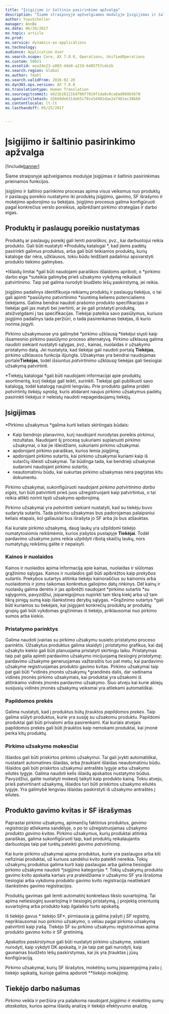 ```yaml
---
title: "Įsigijimo ir šaltinio pasirinkimo apžvalga"
description: "Šiame straipsnyje apžvelgiamos modulyje Įsigijimas ir šaltinio pasirinkimas prieinamos funkcijos."
author: YuyuScheller
manager: AnnBe
ms.date: 06/20/2017
ms.topic: article
ms.prod: 
ms.service: dynamics-ax-applications
ms.technology: 
audience: Application User
ms.search.scope: Core, AX 7.0.0, Operations, UnifiedOperations
ms.custom: 58021
ms.assetid: eea24e23-a803-4de0-a218-6485757cde1b
ms.search.region: Global
ms.author: fdahl
ms.search.validFrom: 2016-02-28
ms.dyn365.ops.version: AX 7.0.0
ms.translationtype: Human Translation
ms.sourcegitcommit: d421b161216d700f7819f1da8c0ca8ad089b5670
ms.openlocfilehash: d3669de6314e65c78ce5d401dae2e7481ec38b68
ms.contentlocale: lt-lt
ms.lasthandoff: 05/25/2017


---
```


# <a name="procurement-and-sourcing-overview"></a>Įsigijimo ir šaltinio pasirinkimo apžvalga

[!include[banner](../includes/banner.md)]


Šiame straipsnyje apžvelgiamos modulyje Įsigijimas ir šaltinio pasirinkimas prieinamos funkcijos.

Įsigijimo ir šaltinio parinkimo procesas apima visus veiksmus nuo produktų ir paslaugų poreikio nustatymo iki produktų įsigijimo, gavimo, SF išrašymo ir mokėjimo apdorojimo su tiekėjais. Įsigijimo procesus galima konfigūruoti pagal konkrečius verslo poreikius, apibrėžiant pirkimo strategijas ir darbo eigas.

## <a name="identifying-a-need-for-product-and-services"></a>Produktų ir paslaugų poreikio nustatymas
Produktų ar paslaugų poreikį gali lemti *paraiškos*, pvz., kai darbuotojui reikia produkto. Gali būti nustatyti *Produktų katalogai *, kad jiems padėtų pasirinkti galimus produktus, arba gali būti teikiamos produktų, kurių kataloge dar nėra, užklausos, tokiu būdu leidžiant padaliniui apsvarstyti produkto tiekimo galimybes.  

*Išlaidų limitai *gali būti naudojami paraiškos išlaidoms apriboti, o *pirkimo darbo eiga *suteikia galimybę prieš užsakymo vykdymą reikalauti patvirtinimo. Taip pat galima nurodyti biudžeto lėšų paskirstymą, jei reikia.  
  
Įsigijimo padalinys identifikuoja reikiamų produktų ir paslaugų tiekėjus, o tai gali apimti *pasiūlymo patvirtinimo *siuntimą keliems potencialiems tiekėjams. Galima bendrai naudoti prašomo produkto specifikacijas ir tiekėjai gali jas matyti bei įvertinti, ar jie gali pristatyti produktą, atsižvelgdami į tas specifikacijas. Tiekėjai pateikia savo pasiūlymus, kuriuos įsigijimo padalinys tada peržiūri, o tada pasirenkamas tiekėjas, iš kurio norima įsigyti.  

Pirkimo užsakymuose yra galimybė *pirkimo užklausą *tiekėjui siųsti kaip išsamesnio pirkimo pasiūlymo proceso alternatyvą. Pirkimo užklausą galima naudoti siekiant nustatyti sąlygas, pvz., kainas, nuolaidas ir užsakymo pristatymo datą. Jei nustatyta, kad tiekėjai gali naudoti portalą **Tiekėjas**, pirkimo užklausos funkcija išjungta. Užsakymas yra bendrai naudojamas portale**Tiekėjas**, todėl išsiuntus *patvirtinimo užklausą* tiekėjas gali tiesiogiai užsakymą patvirtinti.  

*Tiekėjų katalogai *gali būti naudojami informacijai apie produktų asortimentą, kurį tiekėjai gali teikti, surinkti. Tiekėjai gali publikuoti savo katalogą, todėl katalogą naujinti lengviau. Prie produkto galima pridėti *patvirtintų tiekėjų sąrašą*, kuris atidarant naujus pirkimo užsakymus padėtų pasirinkti tiekėjus ir neleistų naudoti nepageidaujamų tiekėjų.

## <a name="procurement"></a>Įsigijimas
*Pirkimo užsakymus *galima kurti keliais skirtingais būdais:

-   Kaip bendrojo planavimo, kurį naudojant nurodytas poreikis pirkimui, rezultatas. Naudojant šį procesą sukuriami suplanuoti pirkimo užsakymai, o kai jie išleidžiami, sukuriami pirkimo užsakymai.
-   apdorojant pirkimo paraiškas, kurios lemia įsigijimą;
-   apdorojant pirkimo sutartis, kai pirkimo užsakymai kuriami kaip iš sutarčių išleisti užsakymai. Tai būdinga tada, kai bendrieji užsakymai sudaromi naudojant pirkimo sutartis;
-   neautomatiniu būdu, kai sukurtas pirkimo užsakymas nėra pagrįstas kitu dokumentu.

Pirkimo užsakymai, sukonfigūruoti naudojant *pirkimo patvirtinimo darbo eigas*, turi būti patvirtinti prieš juos užregistruojant kaip patvirtintus, o tai reikia atlikti norint tęsti užsakymo apdorojimą.  

Pirkimo užsakymai yra *patvirtinti* siekiant nustatyti, kad su tiekėju buvo sudaryta sutartis. Tada pirkimo užsakymas bus padorojamas palaipsniui keliais etapais, kol galiausiai bus išrašyta jo SF arba jis bus atšauktas.  

Kai kuriate pirkimo užsakymą, daug laukų yra užpildomi tiekėjo numatytosiomis reikšmėmis, kurios įrašytos puslapyje **Tiekėjai**. Todėl pardavimo užsakyme jums reikia užpildyti ribotą skaičių laukų, nors numatytųjų reikšmių galite ir nepaisyti.

### <a name="prices-and-discounts"></a>Kainos ir nuolaidos

Kainos ir nuolaidos apima informaciją apie kainas, nuolaidas ir siūlomas grąžinimo sąlygas. Kainos ir nuolaidos gali būti apibrėžtos kaip *prekybos* *sutartis*. Prekybos sutartys atitinka tiekėjo kainoraščius su kainomis arba nuolaidomis ir joms taikomas konkretus galiojimo datų rinkinys. Dėl kainų ir nuolaidų galima derėtis ir jas apibrėžti naudojant *pirkimo sutartis *su sąlygomis, pavyzdžiui, įsipareigojimus nupirkti tam tikrą kiekį arba už tam tikrą pinigų sumą kaip išankstines derybų sąlygas. *Grąžinimo sutartys *gali būti kuriamos su tiekėjais, kai įsigyjant konkrečių produktų ar produktų grupių gali būti vykdomas grąžinimas iš tiekėjo, priklausomai nuo pirkimo sumos arba kiekio.

### <a name="delivery-options"></a>Pristatymo parinktys

Galima naudoti įvairias su pirkimo užsakymu susieto pristatymo proceso parinktis. Užsakytus produktus galima skaidyti į *pristatymo* grafikus, kai dalį užsakyto kiekio gali būti planuojama pristatyti skirtingu laiku. Pristatymas taip pat galia apimti pardavimo užsakymo inicijuojamą *tiesioginį pristatymą*; pardavimo užsakyme generuojamas važtaraštis tuo pat metu, kai pardavimo užsakyme registruojamas produkto gavimo kvitas. Pirkimo užsakymai taip pat gali būti *vidinės įmonės užsakymų *grandinės dalis, dar vadinama vidinės įmonės pirkimo užsakymais, kai produktai yra užsakomi iš atitinkamo vidinės įmonės pardavimo užsakymo. Šiuo atveju kai kurie abiejų susijusių vidinės įmonės užsakymų veiksmai yra atliekami automatiškai.

### <a name="supplementary-items"></a>Papildomos prekės

Galima nustatyti, kad į produktus būtų įtrauktos *papildomos prekės*. Taip galima siūlyti produktus, kurie yra susiję su užsakomu produktu. Papildomi produktai gali būti privalomi arba pasirenkami. Kai kuriais atvejais papildomos prekės gali būti įtrauktos kaip nemokami produktai, kai įmonė perka kitų produktų.

### <a name="purchase-order-charges"></a>Pirkimo užsakymo mokesčiai

Išlaidos gali būti priskirtos pirkimo užsakymui. Tai gali įvykti automatiškai, nustatant automatines išlaidas, arba įtraukiant išlaidas neautomatiniu būdu. Išlaidos gali būti priskirtos užsakymui antraštės lygyje arba užsakymo eilutės lygyje. Galima naudoti kelis išlaidų apskaitos nustatymo būdus. Pavyzdžiui, galite nustatyti mokestį taikyti kaip produkto kainą. Tokiu atveju, prieš patvirtinant užsakymą, išlaidos turi būti priskirtos užsakymo eilutės lygyje. Yra galimybė lengviau išlaidas paskirstyti iš užsakymo antraštės į eilutes.

## <a name="product-receipt-and-invoicing"></a>Produkto gavimo kvitas ir SF išrašymas
Paprastai pirkimo užsakymų, apimančių faktinius produktus, *gavimo registracija* atliekama sandėlyje, o po to užregistruojamas užsakymo *produkto gavimo kvitas*. Pirkimo užsakymus, kurių produktai atitinka paraiškas, galima sukonfigūruoti taip, kad produktų reikalaujantis darbuotojas taip pat turėtų pateikti *gavimo patvirtinimą*.  

Kai kurie pirkimo užsakymai apima produktus, kurie yra paslaugos arba kiti nefiziniai produktai, už kuriuos sandėliui kvito pateikti nereikia. Tokių užsakymų produktus galima kurti kaip paslaugas arba galima tiesiogiai pirkimo užsakyme naudoti *įsigijimo kategorijas *. Tokių užsakymų produkto gavimo kvito apskaita kartais yra praleidžiama ir užsakymo SF yra išrašoma tiesiogiai arba vykdoma produkto gavimo kvito registracija neatliekant išankstinės gavimo registracijos.  

Produktų gavimas gali lemti automatinį konkretaus tikslo suvartojimą. Tai apima netiesioginį suvartojimą ir tiesioginį pristatymą, į projektą orientuotą suvartojimą arba produkto kaip ilgalaikio turto apskaitą.  

Iš tiekėjo gavus * tiekėjo SF*, pirmiausia ją galima įrašyti į *SF registrą*, nepriklausomai nuo pirkimo užsakymo, o vėliau pagal pirkimo užsakymą patvirtinti kaip įrašą. Tiekėjo SF su pirkimo užsakymu registravimas apima produkto gavimo kvito ir SF gretinimą.  

*Apskaitos paskirstymus* gali būti nustatyti pirkimo užsakyme, siekiant nurodyti, kaip vykdyti DK apskaitą, ir jie taip pat gali nurodyti, kaip gaunamas biudžeto lėšų paskirstymas, kai jis yra įtrauktas į jūsų konfigūraciją.  

Pirkimo užsakymai, kurių SF išrašytos, mokėtinų sumų įsipareigojimą įrašo į tiekėjo sąskaitą, kurioje galima apdoroti ***tiekėjo mokėjimą*.

## <a name="vendor-performance"></a>Tiekėjo darbo našumas
Pirkimo veikla ir peržiūra yra palaikoma naudojant *įsigijimo ir mokėtinų sumų ataskaitas,* kurios apima išlaidų analizę ir tiekėjo efektyvumo analizę.




